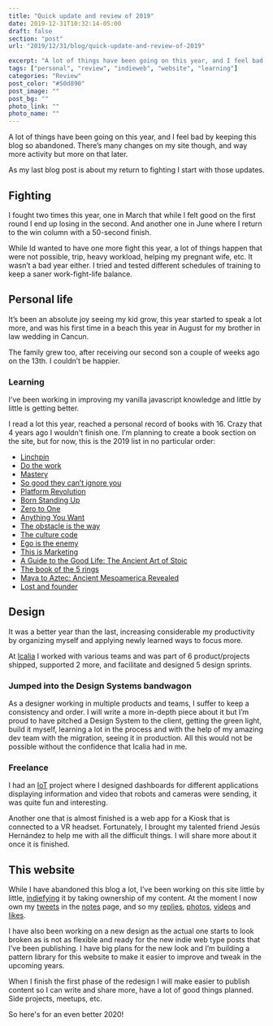 ```yaml
---
title: "Quick update and review of 2019"
date: 2019-12-31T10:32:14-05:00
draft: false
section: "post"
url: "2019/12/31/blog/quick-update-and-review-of-2019"

excerpt: "A lot of things have been going on this year, and I feel bad by keeping this blog so abandoned. There’s  many changes on my site though, and way more activity but more on that later. As my last blog post is about my return to fighting I start with those updates."
tags: ["personal", "review", "indieweb", "website", "learning"]
categories: "Review"
post_color: "#50d890"
post_image: ""
post_bg: ""
photo_link: ""
photo_name: ""
---
```

A lot of things have been going on this year, and I feel bad by keeping this blog so abandoned. There’s  many changes on my site though, and way more activity but more on that later.

As my last blog post is about my return to fighting I start with those updates.

## Fighting
I fought two times this year, one in March that while I felt good on the first round I end up losing in the second. And another one in June where I return to the win column with a 50-second finish.

While Id wanted to have one more fight this year, a lot of things happen that were not possible, trip, heavy workload, helping my pregnant wife, etc.
It wasn’t a bad year either. I tried and tested different schedules of training to keep a saner work-fight-life balance.

## Personal life
It’s been an absolute joy seeing my kid grow, this year started to speak a lot more, and was his first time in a beach this year in August for my brother in law wedding in Cancun.

The family grew too, after receiving our second son a couple of weeks ago on the 13th. I couldn’t be happier.


### Learning

I've been working in improving my vanilla javascript knowledge and little by little is getting better.

I read a lot this year, reached a personal record of books with 16. Crazy that 4 years ago I wouldn't finish one.
I’m planning to create a book section on the site, but for now, this is the 2019 list in no particular order:

- [Linchpin](https://www.amazon.com/Linchpin-Are-Indispensable-Seth-Godin/dp/1591844096/)
- [Do the work](https://www.amazon.com/Do-the-Work/dp/B004XJFESM/)
- [Mastery](https://www.amazon.com/Unknown-Mastery/dp/B00A6G9CGG/)
- [So good they can’t ignore you](https://www.amazon.com/Good-They-Cant-Ignore-You/dp/1455509124/)
- [Platform Revolution](https://www.amazon.com/Platform-Revolution-Networked-Markets-Transforming/dp/B01DDX6VB2/)
- [Born Standing Up](https://www.amazon.com/Born-Standing-Up-Comics-Life/dp/B000ZM8GL8/)
- [Zero to One](https://www.amazon.com/Zero-One-Notes-Startups-Future/dp/B00M284NY2/)
- [Anything You Want](https://www.amazon.com/Anything-You-Want-Lessons-Entrepreneur/dp/B0058LXVH0/)
- [The obstacle is the way](https://www.amazon.com/Obstacle-Way-Timeless-Turning-Triumph/dp/B00K5JUNSU/)
- [The culture code](https://www.amazon.com/Culture-Code-Secrets-Highly-Successful/dp/B077B1WF85/)
- [Ego is the enemy](https://www.amazon.com/Tim-Ferriss-Audio-Ego-Enemy/dp/B01GSIZ9EY/)
- [This is Marketing](https://www.amazon.com/This-Marketing-Cant-Until-Learn/dp/0525540830/)
- [A Guide to the Good Life: The Ancient Art of Stoic](https://www.amazon.com/Guide-Good-Life-Ancient-Stoic/dp/B00G6WCGKI/)
- [The book of the 5 rings](https://www.amazon.com/The-Book-of-Five-Rings/dp/B003VXGACK/)
- [Maya to Aztec: Ancient Mesoamerica Revealed](https://www.audible.com/pd/Maya-to-Aztec-Ancient-Mesoamerica-Revealed-Audiobook/B00TKIYO46?source_code=AUDOR1820207199PIP)
- [Lost and founder](https://www.amazon.com/Lost-Founder-Painfully-Honest-Startup/dp/B07D18GWLR/)

## Design
It was a better year than the last, increasing considerable my productivity by organizing myself and applying newly learned ways to focus more.  

At [Icalia](https://icalialabs.com) I worked with various teams and was part of 6 product/projects shipped, supported 2 more, and facilitate and designed 5 design sprints.


### Jumped into the Design Systems bandwagon

As a designer working in multiple products and teams, I suffer to keep a consistency and order. I will write a more in-depth piece about it but I’m proud to have pitched a Design System to the client, getting the green light, build it myself, learning a lot in the process and with the help of my amazing dev team with the migration, seeing it in production. All this would not be possible without the confidence that Icalia had in me.


### Freelance

I had an [IoT](https://en.wikipedia.org/wiki/Internet_of_Things) project where I designed dashboards for different applications displaying information and video that robots and cameras were sending, it was quite fun and interesting.

Another one that is almost finished is a web app for a Kiosk that is connected to a VR headset. Fortunately, I brought my talented friend Jesús Hernández to help me with all the difficult things. I will share more about it once it is finished.

## This website
While I have abandoned this blog a lot, I’ve been working on this site little by little, [indiefying](https://indieweb.org/) it by taking ownership of my content. At the moment I now own my [tweets](https://twitter.com/ramiroruiz) in the [notes](https://ramiroruiz.com/notes) page, and so my [replies](https://ramiroruiz.com/replies), [photos](https://ramiroruiz.com/photos), [videos](https://ramiroruiz.com/videos) and [likes](https://ramiroruiz.com/likes).

I have also been working on a new design as the actual one starts to look broken as is not as flexible and ready for the new indie web type posts that I’ve been publishing. I have big plans for the new look and I’m building a pattern library for this website to make it easier to improve and tweak in the upcoming years.

When I finish the first phase of the redesign I will make easier to publish content so I can write and share more, have a lot of good things planned. Side projects, meetups, etc.

So here's for an even better 2020!
